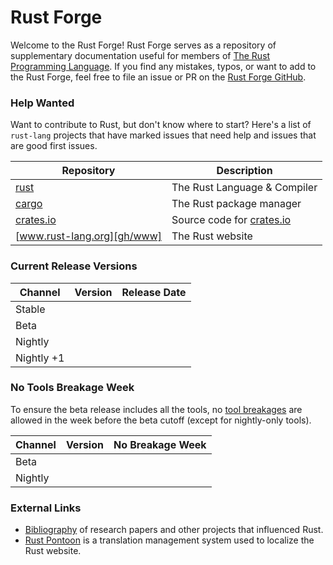 # Rust Forge
Welcome to the Rust Forge! Rust Forge serves as a repository of supplementary
documentation useful for members of [The Rust Programming Language]. If
you find any mistakes, typos, or want to add to the Rust Forge, feel free to
file an issue or PR on the [Rust Forge GitHub].

[The Rust Programming Language]: https://rust-lang.org
[Rust Forge GitHub]: https://github.com/rust-lang/rust-forge

<!-- All `<span id="..."></span>` elements are filled at run time when a reader
visits the website. Please refer to `js/index.js` for how these values
are generated.

Avoid changing the "Current Release Versions" without also updating the selector
in `js/index.js`.
-->

### Help Wanted

Want to contribute to Rust, but don't know where to start? Here's a list of 
`rust-lang` projects that have marked issues that need help and issues that are
good first issues.

Repository                  | Description
----------------------------|-----------------------------------------------
[rust][gh/rust]             | The Rust Language & Compiler
[cargo][gh/cargo]           | The Rust package manager
[crates.io][gh/crates.io]   | Source code for [crates.io](https://crates.io)
[www.rust-lang.org][gh/www] | The Rust website

[gh/rust]: https://github.com/rust-lang/rust/issues?q=is%3Aopen+is%3Aissue+label%3AE-help-wanted
[gh/cargo]: https://github.com/rust-lang/cargo/issues?q=is%3Aopen+is%3Aissue+label%3AE-help-wanted
[gh/crates.io]: https://github.com/rust-lang/crates.io/issues?q=is%3Aopen+is%3Aissue+label%3AE-help-wanted
[gh/www]: https://github.com/rust-lang/www.rust-lang.org/labels/good%20first%20issue

### Current Release Versions

Channel    | Version | Release Date
-----------|---------|-------------
Stable     | <span id="stable-version"></span>  | <span id="stable-release-date"></span>
Beta       | <span id="beta-version"></span>    | <span id="beta-release-date"></span>
Nightly    | <span id="nightly-version"></span> | <span id="nightly-release-date"></span>
Nightly +1 | <span id="next-version"></span>    | <span id="next-release-date"></span>

### No Tools Breakage Week
To ensure the beta release includes all the tools, no [tool breakages] are
allowed in the week before the beta cutoff (except for nightly-only tools).

Channel | Version | No Breakage Week
--------|---------|-------------
Beta    | <span id="beta-cycle"></span>    | <span id="beta-timespan"></span>
Nightly | <span id="nightly-cycle"></span> | <span id="nightly-timespan"></span>

[tool breakages]: ./infra/toolstate.md

### External Links

* [Bibliography] of research papers and other projects that influenced Rust.
* [Rust Pontoon] is a translation management system used to localize the Rust
  website.

[Bibliography]: https://rustc-dev-guide.rust-lang.org/appendix/bibliography.html
[Rust Pontoon]: https://pontoon.rust-lang.org/
